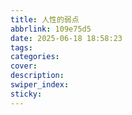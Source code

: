 ```yaml
---
title: 人性的弱点
abbrlink: 109e75d5
date: 2025-06-18 18:58:23
tags:
categories:
cover:
description:
swiper_index:
sticky:
---
```

